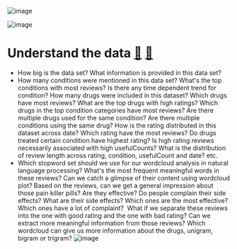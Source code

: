 ![image](https://user-images.githubusercontent.com/54960730/121457310-7b2f8300-c975-11eb-9cc0-acd8d89429d8.png)

![image](https://user-images.githubusercontent.com/54960730/121740662-6b29b780-cacb-11eb-9f59-f06435c0c8f5.png)

# Understand the data [🔗](https://github.com/Lina-statistics/Springboard-Capstone-Projects/blob/main/drug_review/drug_review_EDA.ipynb) [🔗](https://github.com/Lina-statistics/Springboard-Capstone-Projects/blob/main/drug_review/drug_review_EDA_2.ipynb)
* How big is the data set? What information is provided in this data set? 
* How many conditions were mentioned in this data set? What's the top conditions with most reviews? Is there any time dependent trend for condition? How many drugs were included in this dataset?  Which drugs have most reviews? What are the top drugs with high ratings? Which drugs in the top condition categories have most reviews?  Are there multiple drugs used for the same condition? Are there multiple conditions using the same drug? How is the rating distributed in this dataset across date? Which rating have the most reviews? Do drugs treated certain condition have highest rating? Is high rating reviews necessarily associated with high usefulCounts? What is the distribution of review length across rating, condition, usefulCount and date? etc.
* Which stopword set should we use for our wordcloud analysis in natural language processing?  What's the most frequent meaningful words in these reviews? Can we catch a glimpse of their content using wordcloud plot? Based on the reviews, can we get a general impression about those pain killer pills? Are they effective? Do people complain their side effects? What are their side effects? Which ones are the most effective? Which ones have a lot of complaint?  What if we separate these reviews into the one with good rating and the one with bad rating? Can we extract more meaningful information from those reviews? Which wordcloud can give us more information about the drugs, unigram, bigram or trigram?
![image](https://user-images.githubusercontent.com/54960730/121741899-1e46e080-cacd-11eb-89e6-edd1bddacda8.png)


